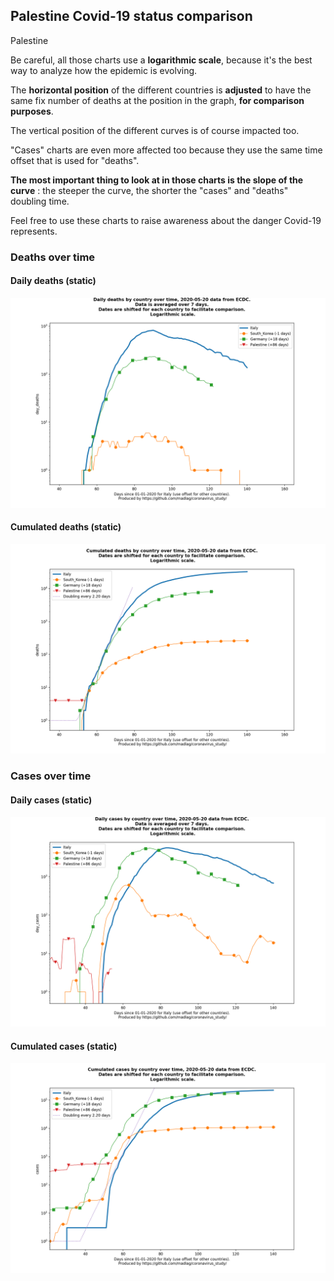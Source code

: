 ## Palestine Covid-19 status comparison 

Palestine



Be careful, all those charts use a **logarithmic scale**, because it's the best way to analyze how the epidemic is evolving.
 
The **horizontal position** of the different countries is **adjusted** to have the same fix number of deaths at the position in the graph, **for comparison purposes**.

The vertical position of the different curves is of course impacted too.

"Cases" charts are even more affected too because they use the same time offset that is used for "deaths".

**The most important thing to look at in those charts is the slope of the curve** : the steeper the curve, the shorter the "cases" and "deaths" doubling time.

Feel free to use these charts to raise awareness about the danger Covid-19 represents. 


 
### Deaths over time
 
#### Daily deaths (static)
![Palestine covid-19 daily deaths static chart](https://raw.githubusercontent.com/madlag/coronavirus_study/master/notebooks/graphs/2020-05-20/countries/Palestine/2020-05-20_Palestine_day_deaths.png "Palestine covid-19 day_deaths static chart")   
 
#### Cumulated deaths (static)
![Palestine covid-19 cumulated deaths static chart](https://raw.githubusercontent.com/madlag/coronavirus_study/master/notebooks/graphs/2020-05-20/countries/Palestine/2020-05-20_Palestine_deaths.png "Palestine covid-19 deaths static chart")   

 
### Cases over time
 
#### Daily cases (static)
![Palestine covid-19 daily cases static chart](https://raw.githubusercontent.com/madlag/coronavirus_study/master/notebooks/graphs/2020-05-20/countries/Palestine/2020-05-20_Palestine_day_cases.png "Palestine covid-19 day_cases static chart")   
 
#### Cumulated cases (static)
![Palestine covid-19 cumulated cases static chart](https://raw.githubusercontent.com/madlag/coronavirus_study/master/notebooks/graphs/2020-05-20/countries/Palestine/2020-05-20_Palestine_cases.png "Palestine covid-19 cases static chart")   

